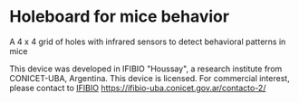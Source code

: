 # Holeboard for mice behavior
A 4 x 4 grid of holes with infrared sensors to detect behavioral patterns in mice

This device was developed in IFIBIO "Houssay", a research institute from CONICET-UBA, Argentina.
This device is licensed. For commercial interest, please contact to [IFIBIO](https://ifibio-uba.conicet.gov.ar/contacto-2/) https://ifibio-uba.conicet.gov.ar/contacto-2/

